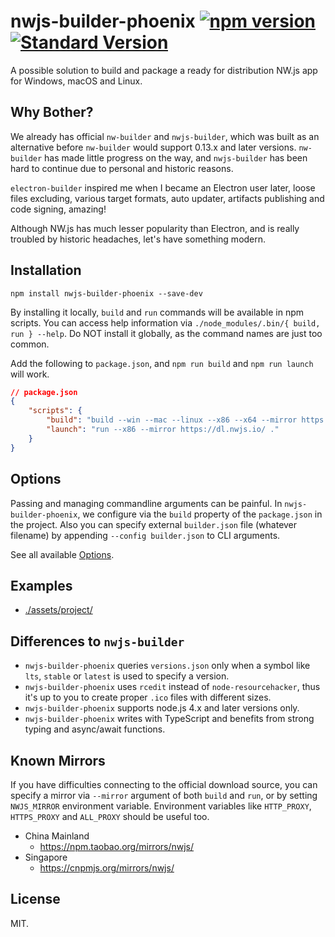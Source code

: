 
# nwjs-builder-phoenix [![npm version](https://img.shields.io/npm/v/nwjs-builder-phoenix.svg)](https://npmjs.org/package/nwjs-builder-phoenix) [![Standard Version](https://img.shields.io/badge/release-standard%20version-brightgreen.svg)](https://github.com/conventional-changelog/standard-version)

A possible solution to build and package a ready for distribution NW.js app for Windows, macOS and Linux.

## Why Bother?

We already has official `nw-builder` and `nwjs-builder`, which was built as an alternative before `nw-builder` would support 0.13.x and later versions.
`nw-builder` has made little progress on the way, and `nwjs-builder` has been hard to continue due to personal and historic reasons.

`electron-builder` inspired me when I became an Electron user later, loose files excluding, various target formats, auto updater, artifacts publishing and code signing, amazing!

Although NW.js has much lesser popularity than Electron, and is really troubled by historic headaches, let's have something modern.

## Installation

```shell
npm install nwjs-builder-phoenix --save-dev
```

By installing it locally, `build` and `run` commands will be available in npm scripts. You can access help information via `./node_modules/.bin/{ build, run } --help`. Do NOT install it globally, as the command names are just too common.

Add the following to `package.json`, and `npm run build` and `npm run launch` will work.

```json
// package.json
{
    "scripts": {
        "build": "build --win --mac --linux --x86 --x64 --mirror https://dl.nwjs.io/ .",
        "launch": "run --x86 --mirror https://dl.nwjs.io/ ."
    }
}
```

## Options

Passing and managing commandline arguments can be painful. In `nwjs-builder-phoenix`, we configure via the `build` property of the `package.json` in the project. Also you can specify external `builder.json` file (whatever filename) by appending `--config builder.json` to CLI arguments.

See all available [Options](./docs/Options.md).

## Examples

* [./assets/project/](./assets/project/)

## Differences to `nwjs-builder`

* `nwjs-builder-phoenix` queries `versions.json` only when a symbol like `lts`, `stable` or `latest` is used to specify a version.
* `nwjs-builder-phoenix` uses `rcedit` instead of `node-resourcehacker`, thus it's up to you to create proper `.ico` files with different sizes.
* `nwjs-builder-phoenix` supports node.js 4.x and later versions only.
* `nwjs-builder-phoenix` writes with TypeScript and benefits from strong typing and async/await functions.

## Known Mirrors

If you have difficulties connecting to the official download source, you can specify a mirror via `--mirror` argument of both `build` and `run`, or by setting `NWJS_MIRROR` environment variable. Environment variables like `HTTP_PROXY`, `HTTPS_PROXY` and `ALL_PROXY` should be useful too.

* China Mainland
  * https://npm.taobao.org/mirrors/nwjs/
* Singapore
  * https://cnpmjs.org/mirrors/nwjs/

## License

MIT.
